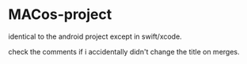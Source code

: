 # MACos-project
identical to the android project except in swift/xcode.

check the comments if i accidentally didn't change the title on merges.
